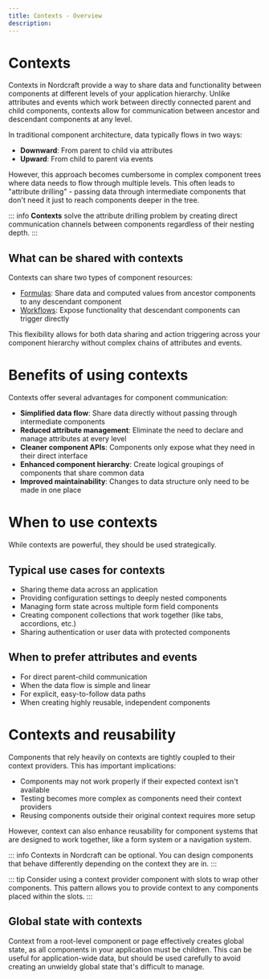 ```yaml
---
title: Contexts - Overview
description:
---
```


# Contexts
Contexts in Nordcraft provide a way to share data and functionality between components at different levels of your application hierarchy. Unlike attributes and events which work between directly connected parent and child components, contexts allow for communication between ancestor and descendant components at any level.

In traditional component architecture, data typically flows in two ways:
- **Downward**: From parent to child via attributes
- **Upward**: From child to parent via events

However, this approach becomes cumbersome in complex component trees where data needs to flow through multiple levels. This often leads to "attribute drilling" - passing data through intermediate components that don't need it just to reach components deeper in the tree.

::: info
**Contexts** solve the attribute drilling problem by creating direct communication channels between components regardless of their nesting depth.
:::

## What can be shared with contexts
Contexts can share two types of component resources:
- [Formulas](/formulas/overview): Share data and computed values from ancestor components to any descendant component
- [Workflows](/workflows/overview): Expose functionality that descendant components can trigger directly

This flexibility allows for both data sharing and action triggering across your component hierarchy without complex chains of attributes and events.

# Benefits of using contexts
Contexts offer several advantages for component communication:
- **Simplified data flow**: Share data directly without passing through intermediate components
- **Reduced attribute management**: Eliminate the need to declare and manage attributes at every level
- **Cleaner component APIs**: Components only expose what they need in their direct interface
- **Enhanced component hierarchy**: Create logical groupings of components that share common data
- **Improved maintainability**: Changes to data structure only need to be made in one place

# When to use contexts
While contexts are powerful, they should be used strategically.

## Typical use cases for contexts
- Sharing theme data across an application
- Providing configuration settings to deeply nested components
- Managing form state across multiple form field components
- Creating component collections that work together (like tabs, accordions, etc.)
- Sharing authentication or user data with protected components

## When to prefer attributes and events
- For direct parent-child communication
- When the data flow is simple and linear
- For explicit, easy-to-follow data paths
- When creating highly reusable, independent components

# Contexts and reusability
Components that rely heavily on contexts are tightly coupled to their context providers. This has important implications:
- Components may not work properly if their expected context isn't available
- Testing becomes more complex as components need their context providers
- Reusing components outside their original context requires more setup

However, context can also enhance reusability for component systems that are designed to work together, like a form system or a navigation system.

::: info
Contexts in Nordcraft can be optional. You can design components that behave differently depending on the context they are in.
:::

::: tip
Consider using a context provider component with slots to wrap other components. This pattern allows you to provide context to any components placed within the slots.
:::

## Global state with contexts
Context from a root-level component or page effectively creates global state, as all components in your application must be children. This can be useful for application-wide data, but should be used carefully to avoid creating an unwieldy global state that's difficult to manage.
